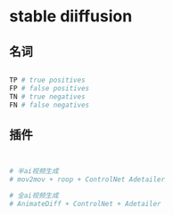 # stable diiffusion

## 名词

```bash

TP # true positives 
FP # false positives
TN # true negatives 
FN # false negatives

```

## 插件

```bash


# 半ai视频生成
# mov2mov + roop + ControlNet Adetailer

# 全ai视频生成
# AnimateDiff + ControlNet + Adetailer

```